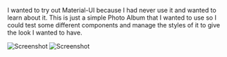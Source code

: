 I wanted to try out Material-UI because I had never use it and wanted to learn about it. This is just a simple Photo Album that I wanted to use so I could test some different components and manage the styles of it to give the look I wanted to have.

![Screenshot](https://user-images.githubusercontent.com/91147992/153448473-d9bc97c5-e786-4c12-a184-7ead1f834eb4.png)
![Screenshot](https://user-images.githubusercontent.com/91147992/153448463-ccbb1029-2188-4e8b-8633-2b369399d261.png)
